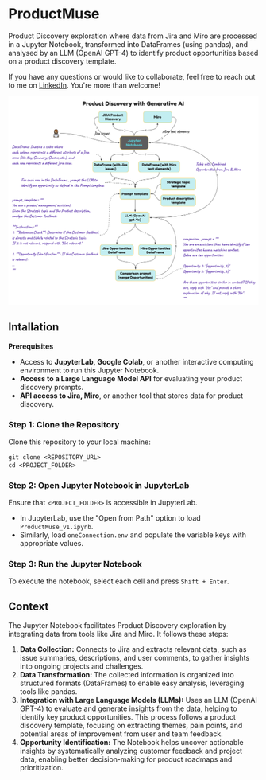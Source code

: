 # ProductMuse
Product Discovery exploration where data from Jira and Miro are processed in a Jupyter Notebook, transformed into DataFrames (using pandas), and analysed by an LLM (OpenAI GPT-4) to identify product opportunities based on a product discovery template.

If you have any questions or would like to collaborate, feel free to reach out to me on [LinkedIn](https://www.linkedin.com/in/jenya-stoeva-60477249/). You're more than welcome!

![ProductMuse](ProductMuse.png "ProductMuse")

## Intallation

<b>Prerequisites</b>

* Access to <b>JupyterLab, Google Colab</b>, or another interactive computing environment to run this Jupyter Notebook.
* <b>Access to a Large Language Model API</b> for evaluating your product discovery prompts.
* <b>API access to Jira, Miro</b>, or another tool that stores data for product discovery.

### Step 1: Clone the Repository

Clone this repository to your local machine:
```
git clone <REPOSITORY_URL>
cd <PROJECT_FOLDER>
```

### Step 2: Open Jupyter Notebook in JupyterLab

Ensure that ```<PROJECT_FOLDER>``` is accessible in JupyterLab.
 * In JupyterLab, use the "Open from Path" option to load ```ProductMuse_v1.ipynb```.
 * Similarly, load ```oneConnection.env``` and populate the variable keys with appropriate values.

### Step 3: Run the Jupyter Notebook

To execute the notebook, select each cell and press ```Shift + Enter```.

## Context

The Jupyter Notebook facilitates Product Discovery exploration by integrating data from tools like Jira and Miro. It follows these steps:

1. <b>Data Collection:</b> Connects to Jira and extracts relevant data, such as issue summaries, descriptions, and user comments, to gather insights into ongoing projects and challenges.
2. <b>Data Transformation:</b> The collected information is organized into structured formats (DataFrames) to enable easy analysis, leveraging tools like pandas.
3. <b>Integration with Large Language Models (LLMs):</b> Uses an LLM (OpenAI GPT-4) to evaluate and generate insights from the data, helping to identify key product opportunities. This process follows a product discovery template, focusing on extracting themes, pain points, and potential areas of improvement from user and team feedback.
4. <b>Opportunity Identification:</b> The Notebook helps uncover actionable insights by systematically analyzing customer feedback and project data, enabling better decision-making for product roadmaps and prioritization.

